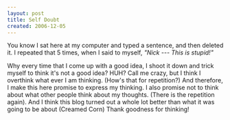 ```yaml
---
layout: post
title: Self Doubt
created: 2006-12-05
---
```

You know I sat here at my computer and typed a sentence, and then deleted it. I repeated that 5 times, when I said to myself, *"Nick --- This is stupid!"* 

Why every time that I come up with a good idea, I shoot it down and trick myself to think it's not a good idea? HUH? Call me crazy, but I think I overthink what ever I am thinking. (How's that for repetition?) And therefore, I make this here promise to express my thinking. I also promise not to think about what other people think about my thoughts. (There is the repetition again). And I think this blog turned out a whole lot better than what it was going to be about (Creamed Corn) Thank goodness for thinking!